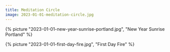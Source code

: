 ```yaml
---
title: Meditation Circle
image: 2023-01-01-meditation-circle.jpg
---
```


{% picture "2023-01-01-new-year-sunrise-portland.jpg", "New Year Sunrise
Portland" %}

{% picture "2023-01-01-first-day-fire.jpg", "First Day Fire" %}
